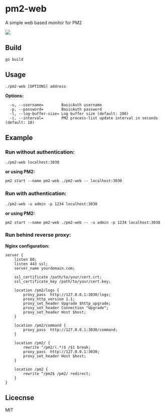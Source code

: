 # pm2-web
A simple web based monitor for PM2

<img src="https://github.com/doorbash/pm2-web/blob/master/screenshot.png?raw=true" />

## Build
```
go build
```

## Usage
```
./pm2-web [OPTIONS] address
```

**Options:**
```
  -u, --username=        BasicAuth username
  -p, --password=        BasicAuth password
  -l, --log-buffer-size= Log buffer size (default: 200)
  -i, --interval=        PM2 process-list update interval in seconds (default: 10)
```

## Example

### Run without authentication:

```
./pm2-web localhost:3030
```

**or using PM2:**
```
pm2 start --name pm2-web ./pm2-web -- localhost:3030
```

### Run with authentication:

```
./pm2-web -u admin -p 1234 localhost:3030
```

**or using PM2:**
```
pm2 start --name pm2-web ./pm2-web -- -u admin -p 1234 localhost:3030
```

### Run behind reverse proxy:

**Nginx configuration:**
```
server {
    listen 80;
    listen 443 ssl;
    server_name yourdomain.com;

    ssl_certificate /path/to/your/cert.crt;
    ssl_certificate_key /path/to/your/cert.key;

    location /pm2/logs {
        proxy_pass  http://127.0.0.1:3030/logs;
        proxy_http_version 1.1;
        proxy_set_header Upgrade $http_upgrade;
        proxy_set_header Connection "Upgrade";
        proxy_set_header Host $host;
    }
    
    location /pm2/command {
        proxy_pass  http://127.0.0.1:3030/command;
    }

    location /pm2/ {
        rewrite ^/pm2/(.*)$ /$1 break;    
        proxy_pass  http://127.0.0.1:3030;
        proxy_set_header Host $host;
    }

    location /pm2 {
        rewrite ^/pm2$ /pm2/ redirect;
    }
}
```

## Licecnse
MIT
